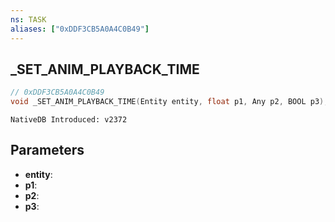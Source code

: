 ```yaml
---
ns: TASK
aliases: ["0xDDF3CB5A0A4C0B49"]
---
```

## _SET_ANIM_PLAYBACK_TIME

```c
// 0xDDF3CB5A0A4C0B49
void _SET_ANIM_PLAYBACK_TIME(Entity entity, float p1, Any p2, BOOL p3);
```

```
NativeDB Introduced: v2372
```

## Parameters
* **entity**:
* **p1**:
* **p2**:
* **p3**:
